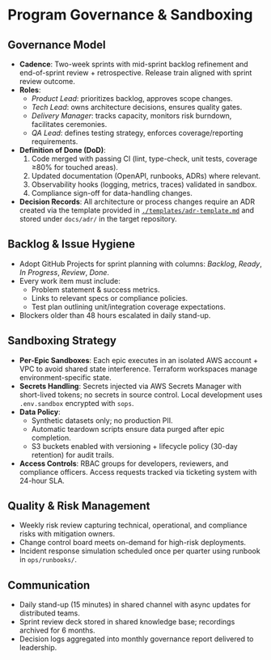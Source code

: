 # Program Governance & Sandboxing

## Governance Model
- **Cadence**: Two-week sprints with mid-sprint backlog refinement and end-of-sprint review +
  retrospective. Release train aligned with sprint review outcome.
- **Roles**:
  - *Product Lead*: prioritizes backlog, approves scope changes.
  - *Tech Lead*: owns architecture decisions, ensures quality gates.
  - *Delivery Manager*: tracks capacity, monitors risk burndown, facilitates ceremonies.
  - *QA Lead*: defines testing strategy, enforces coverage/reporting requirements.
- **Definition of Done (DoD)**:
  1. Code merged with passing CI (lint, type-check, unit tests, coverage ≥80% for touched areas).
  2. Updated documentation (OpenAPI, runbooks, ADRs) where relevant.
  3. Observability hooks (logging, metrics, traces) validated in sandbox.
  4. Compliance sign-off for data-handling changes.
- **Decision Records**: All architecture or process changes require an ADR created via the template
  provided in [`./templates/adr-template.md`](./templates/adr-template.md) and stored under
  `docs/adr/` in the target repository.

## Backlog & Issue Hygiene
- Adopt GitHub Projects for sprint planning with columns: *Backlog*, *Ready*, *In Progress*,
  *Review*, *Done*.
- Every work item must include:
  - Problem statement & success metrics.
  - Links to relevant specs or compliance policies.
  - Test plan outlining unit/integration coverage expectations.
- Blockers older than 48 hours escalated in daily stand-up.

## Sandboxing Strategy
- **Per-Epic Sandboxes**: Each epic executes in an isolated AWS account + VPC to avoid shared state
  interference. Terraform workspaces manage environment-specific state.
- **Secrets Handling**: Secrets injected via AWS Secrets Manager with short-lived tokens; no secrets
  in source control. Local development uses `.env.sandbox` encrypted with `sops`.
- **Data Policy**:
  - Synthetic datasets only; no production PII.
  - Automatic teardown scripts ensure data purged after epic completion.
  - S3 buckets enabled with versioning + lifecycle policy (30-day retention) for audit trails.
- **Access Controls**: RBAC groups for developers, reviewers, and compliance officers. Access
  requests tracked via ticketing system with 24-hour SLA.

## Quality & Risk Management
- Weekly risk review capturing technical, operational, and compliance risks with mitigation owners.
- Change control board meets on-demand for high-risk deployments.
- Incident response simulation scheduled once per quarter using runbook in `ops/runbooks/`.

## Communication
- Daily stand-up (15 minutes) in shared channel with async updates for distributed teams.
- Sprint review deck stored in shared knowledge base; recordings archived for 6 months.
- Decision logs aggregated into monthly governance report delivered to leadership.
